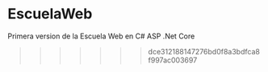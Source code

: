 # EscuelaWeb
Primera version de la Escuela Web en C# ASP .Net Core
>>>>>>> dce312188147276bd0f8a3bdfca8f997ac003697
